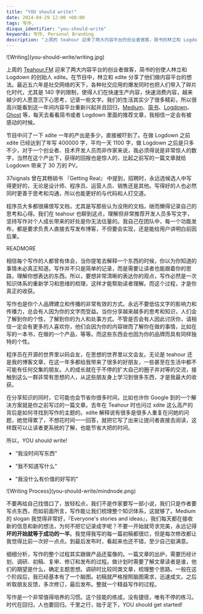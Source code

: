 ```yaml
---
title: "YOU should write!"
date: 2014-04-29 12:00 +08:00
tags: 写作,
disqus_identifier: "you-should-write"
keywords: 写作, Personal Branding
description: "上周的 teahour 迎来了两大内容平台的创业者做客，简书的林立和 Logdown 的 xdite。社交网站的爆发同时也给人带入了碎片化时代，人们在快速消费内容，快速生产内容，越来越少的人愿意沉下心思考，记录一些文字，少了很多精彩。所以很高兴能看到这一年间内容平台的真正回归，Medium、简书、Logdown、Ghost 等。不要低估文字的力量，写作能给我们生活工作带来很多好处。Everyone，YOU should write."
---
```


<aside class="aside">
    ![Writing](you-should-write/writing.jpg)
</aside>


上周的 [Teahour.FM](http://teahour.fm/2014/04/28/the-story-of-jianshu.html) 迎来了两大内容平台的创业者做客，简书的创使人林立和 Logdown 的创始人 xdite。在节目中，林立和 xdite 分享了他们做内容平台的想法。最近五六年是社交网络的天下，各种社交应用的爆发同时也把人们带入了碎片化时代，尤其是 140 字的限制，使得人们在快速生产内容，快速消费内容，越来越少的人愿意沉下心思考，记录一些文字。我们的生活其实少了很多精彩，所以很高兴能看到这一年间内容平台重新兴起并且回归，[Medium](https://medium.com/)、[简书](http://jianshu.io/)、[Logdown](http://logdown.com/)、[Ghost](http://ghost.org/) 等，每天去看看简书或者 Logdown 里面的推荐文章，我相信一定会有被感动的时候。

节目中问了一下 xdite 一年的产出是多少，直接被吓到了。在做 Logdown 之前 xdite 已经达到了年写 400000 字，平均一天 1100 字，做 Logdown 之后是只多不少，对于一个创业者、技术开发人员而非作家来说，我必须得说是非常惊人的数字，当然在这个产出下，获得的回报也是惊人的，比起之前写的一篇文章就给 Logdown 带来了 30 万的 PV。

37signals 曾在其畅销书 『Getting Real』 中提到，招聘时，永远选候选人中写得更好的，无论是设计师、程序员、运营人员、销售还是其他。写得好的人也必然同时更善于思考和沟通，所以也能更好的与代码和人打交道。

程序员大多都很痛恨写文档，尤其是写那些认为没用的文档，继而懒得记录自己的思考和心得。我们在 teahour 也聊到这点，理解但非常推荐开发人员多写文字，坚持写作对个人成长带来的好处是你无法估量的。我自己在团队中，每一个功能发布，都是要求负责人直接去写发布博客，不但要会实现，还是能给用户讲明白前因后果。

READMORE

相信每个写作的人都曾有体会，当你提笔去解释一个东西的时候，你以为你知道的事情未必真正知道。写作并不只是简单的记录，而是需要让读者也能跟着你的思路，理解你想表达的东西。所以，要想非常清晰的表达你的观点，写作必然是一次知识体系的重新学习和思绪的梳理，这样才能帮助读者理解。而这个过程，才是你真正的收获。

写作也是你个人品牌建立和传播的非常有效的方式。永远不要低估文字的影响力和传播力，总会有人因为你的文字而受益。当你分享越来越多的思考和知识，人们会了解到你的个性，了解到你的为人和处事方式。不管是否会有人因此讨厌你，请相信一定会有更多的人喜欢你，他们会因为你的内容继而了解你在做的事情，比如在写的一本书，在做的一个产品，等等。而这些东西会也因为你的品牌而具有同样独特的个性。

程序员在开源的世界里以码会友，在思想的世界里以文会友。无论是 teahour 还是我的博客文章，在这一年多都给我带来了很多的好朋友，一些甚至在生活中都不可能有任何交集的朋友。人的成长就在于不停的扩大自己的圈子并对等的交流，接触到这么一群非常有思想的人，从这些朋友身上学习到很多东西，才是我最大的收获。

在分享知识的同时，它可能也会节省你很多时间，比如也许你 Google 到的一个解决方案就是你之前写过的一篇文章。去年在 Teahour 时也问过 xdite 这么高产的背后是如何寻找到写作的主题的。xdite 解释说有很多是很多人重复在问她的问题，她觉得累了，不想花时间一一回答，就把它写了出来让提问者直接去阅读，这样既可以让读者更系统的了解，也能节省大把的时间。

所以，YOU should write!

* “我没时间写东西”

* “我不知道写什么”

* “我没什么有价值的好写的”

<aside class="aside">
    ![Writing Process](you-should-write/mindnode.png)
</aside>

不要再给自己找借口了，放轻松点，我们不是作家要写一部小说，我们只是作者要写点东西，而如前面所言，写作能让我们梳理整个知识体系，这就够了。Medium 的 slogan 我觉得非常好，『Everyone's stories and ideas』，我们每天都在接收新的信息和新的想法，为何不把它记录成字呢？不要一开始就苛求完美，永远记得**坏的开始就等于成功的一半**。我觉得我写的每一篇初稿都很烂，但是每次修改都让我觉得比前一次好一点点。到最后发布时，看起来也还不错，至少自己挺满意。

细细分析，写作的整个过程其实跟做产品还蛮像的。一篇文章的出炉，需要历经计划、调研、初稿、复审、修订和发布的过程。做计划时需要了解文章读者是谁，他们的期望是什么，确定主题思想。调研时比较同类文章，梳理整个思路。一般在这个阶段后，我已经基本有了一个脑图。初稿就严格按照脑图需求，迅速成文。之后听取朋友反馈，多次修订，最后发布。整就一个精益写作的过程。

写作是一个非常值得培养的习惯。这个技能的练成，没有捷径，唯有不停的练习。时代在回归，人也要回归。千里之行，始于足下，YOU should get started!
